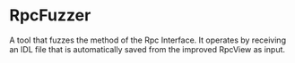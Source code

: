# RpcFuzzer
A tool that fuzzes the method of the Rpc Interface. It operates by receiving an IDL file that is automatically saved from the improved RpcView as input.
